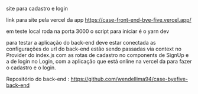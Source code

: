 
site para cadastro e login

link para site pela vercel da app 
https://case-front-end-bye-five.vercel.app/

em teste local roda na porta 3000
o script para iniciar é o yarn dev

para testar a aplicação do back-end deve estar conectada as configurações do url do back-end estão sendo passadas via context no Provider do index.js com as rotas de cadastro no components de SignUp e a de login no Login, com a aplicação que está online na vercel da para fazer o cadastro e o login.

Repositório do back-end : https://github.com/wendellima94/case-byefive-back-end



